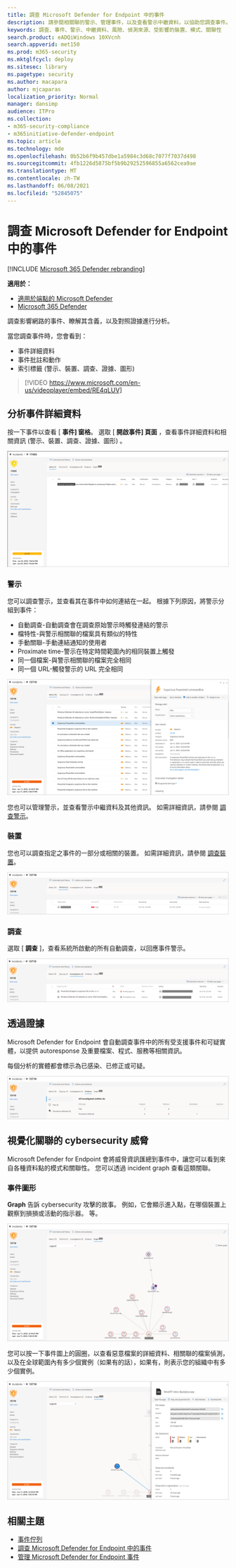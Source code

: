 ```yaml
---
title: 調查 Microsoft Defender for Endpoint 中的事件
description: 請參閱相關聯的警示、管理事件，以及查看警示中繼資料，以協助您調查事件。
keywords: 調查、事件、警示、中繼資料、風險、偵測來源、受影響的裝置、模式、關聯性
search.product: eADQiWindows 10XVcnh
search.appverid: met150
ms.prod: m365-security
ms.mktglfcycl: deploy
ms.sitesec: library
ms.pagetype: security
ms.author: macapara
author: mjcaparas
localization_priority: Normal
manager: dansimp
audience: ITPro
ms.collection:
- m365-security-compliance
- m365initiative-defender-endpoint
ms.topic: article
ms.technology: mde
ms.openlocfilehash: 0b52b6f9b457dbe1a5984c3d68c7077f7037d498
ms.sourcegitcommit: 4fb1226d5875bf5b9b29252596855a6562cea9ae
ms.translationtype: MT
ms.contentlocale: zh-TW
ms.lasthandoff: 06/08/2021
ms.locfileid: "52845075"
---
```

# <a name="investigate-incidents-in-microsoft-defender-for-endpoint"></a>調查 Microsoft Defender for Endpoint 中的事件

[!INCLUDE [Microsoft 365 Defender rebranding](../../includes/microsoft-defender.md)]

**適用於：**
- [適用於端點的 Microsoft Defender](https://go.microsoft.com/fwlink/p/?linkid=2154037)
- [Microsoft 365 Defender](https://go.microsoft.com/fwlink/?linkid=2118804)


調查影響網路的事件、瞭解其含義，以及對照證據進行分析。 

當您調查事件時，您會看到：
- 事件詳細資料
- 事件批註和動作
- 索引標籤 (警示、裝置、調查、證據、圖形) 

> [!VIDEO https://www.microsoft.com/en-us/videoplayer/embed/RE4qLUV]


## <a name="analyze-incident-details"></a>分析事件詳細資料 
按一下事件以查看 [ **事件] 窗格**。 選取 [ **開啟事件] 頁面** ，查看事件詳細資料和相關資訊 (警示、裝置、調查、證據、圖形) 。 

![事件 details1 的影像](images/atp-incident-details.png)

### <a name="alerts"></a>警示
您可以調查警示，並查看其在事件中如何連結在一起。 根據下列原因，將警示分組到事件：
- 自動調查-自動調查會在調查原始警示時觸發連結的警示 
- 檔特性-與警示相關聯的檔案具有類似的特性
- 手動關聯-手動連結通知的使用者
- Proximate time-警示在特定時間範圍內的相同裝置上觸發
- 同一個檔案-與警示相關聯的檔案完全相同
- 同一個 URL-觸發警示的 URL 完全相同

![[警示] 索引標籤與 [事件詳細資料] 頁面，顯示預警在該事件中的相互關聯原因。](images/atp-incidents-alerts-reason.png)

您也可以管理警示，並查看警示中繼資料及其他資訊。 如需詳細資訊，請參閱 [調查警示](investigate-alerts.md)。 

### <a name="devices"></a>裝置
您也可以調查指定之事件的一部分或相關的裝置。 如需詳細資訊，請參閱 [調查裝置](investigate-machines.md)。

![[事件詳細資料] 頁面中的 [裝置影像] 索引標籤](images/atp-incident-device-tab.png)

### <a name="investigations"></a>調查
選取 [ **調查** ]，查看系統所啟動的所有自動調查，以回應事件警示。

![[事件詳細資料] 頁面中的 [調查] 索引標籤](images/atp-incident-investigations-tab.png)

## <a name="going-through-the-evidence"></a>透過證據
Microsoft Defender for Endpoint 會自動調查事件中的所有受支援事件和可疑實體，以提供 autoresponse 及重要檔案、程式、服務等相關資訊。 

每個分析的實體都會標示為已感染、已修正或可疑。 

![[事件詳細資料] 頁面中的 [證據] 索引標籤](images/atp-incident-evidence-tab.png)

## <a name="visualizing-associated-cybersecurity-threats"></a>視覺化關聯的 cybersecurity 威脅 
Microsoft Defender for Endpoint 會將威脅資訊匯總到事件中，讓您可以看到來自各種資料點的模式和關聯性。 您可以透過 incident graph 查看這類關聯。

### <a name="incident-graph"></a>事件圖形
**Graph** 告訴 cybersecurity 攻擊的故事。 例如，它會顯示進入點，在哪個裝置上觀察到損損或活動的指示器。 等。

![事件圖形的影像](images/atp-incident-graph-tab.png)

您可以按一下事件圖上的圓圈，以查看惡意檔案的詳細資料、相關聯的檔案偵測，以及在全球範圍內有多少個實例（如果有的話），如果有，則表示您的組織中有多少個實例。

![事件詳細資料的影像](images/atp-incident-graph-details.png)

## <a name="related-topics"></a>相關主題
- [事件佇列](/microsoft-365/security/defender-endpoint/view-incidents-queue)
- [調查 Microsoft Defender for Endpoint 中的事件](/microsoft-365/security/defender-endpoint/investigate-incidents)
- [管理 Microsoft Defender for Endpoint 事件](/microsoft-365/security/defender-endpoint/manage-incidents)
